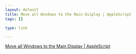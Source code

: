 ```yaml
--- 
layout: default
title: Move all Windows to the Main Display | AppleScript
tags: []

type: link

---
```

<a href="http://www.macosxtips.co.uk/index_files/move-all-windows-to-main-display.html">Move all Windows to the Main Display | AppleScript</a>

